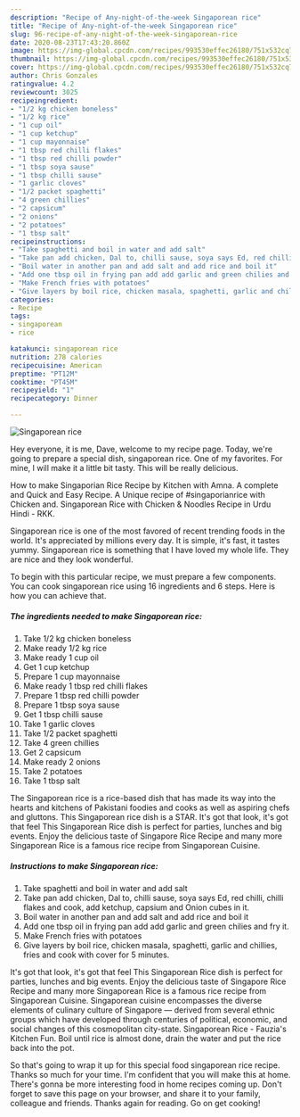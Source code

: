 ```yaml
---
description: "Recipe of Any-night-of-the-week Singaporean rice"
title: "Recipe of Any-night-of-the-week Singaporean rice"
slug: 96-recipe-of-any-night-of-the-week-singaporean-rice
date: 2020-08-23T17:43:20.860Z
image: https://img-global.cpcdn.com/recipes/993530effec26180/751x532cq70/singaporean-rice-recipe-main-photo.jpg
thumbnail: https://img-global.cpcdn.com/recipes/993530effec26180/751x532cq70/singaporean-rice-recipe-main-photo.jpg
cover: https://img-global.cpcdn.com/recipes/993530effec26180/751x532cq70/singaporean-rice-recipe-main-photo.jpg
author: Chris Gonzales
ratingvalue: 4.2
reviewcount: 3025
recipeingredient:
- "1/2 kg chicken boneless"
- "1/2 kg rice"
- "1 cup oil"
- "1 cup ketchup"
- "1 cup mayonnaise"
- "1 tbsp red chilli flakes"
- "1 tbsp red chilli powder"
- "1 tbsp soya sause"
- "1 tbsp chilli sause"
- "1 garlic cloves"
- "1/2 packet spaghetti"
- "4 green chillies"
- "2 capsicum"
- "2 onions"
- "2 potatoes"
- "1 tbsp salt"
recipeinstructions:
- "Take spaghetti and boil in water and add salt"
- "Take pan add chicken, Dal to, chilli sause, soya says Ed, red chilli, chilli flakes and cook, add ketchup, capsium and Onion cubes in it."
- "Boil water in another pan and add salt and add rice and boil it"
- "Add one tbsp oil in frying pan add add garlic and green chilies and fry it."
- "Make French fries with potatoes"
- "Give layers by boil rice, chicken masala, spaghetti, garlic and chillies, fries and cook with cover for 5 minutes."
categories:
- Recipe
tags:
- singaporean
- rice

katakunci: singaporean rice 
nutrition: 278 calories
recipecuisine: American
preptime: "PT12M"
cooktime: "PT45M"
recipeyield: "1"
recipecategory: Dinner

---
```



![Singaporean rice](https://img-global.cpcdn.com/recipes/993530effec26180/751x532cq70/singaporean-rice-recipe-main-photo.jpg)

Hey everyone, it is me, Dave, welcome to my recipe page. Today, we're going to prepare a special dish, singaporean rice. One of my favorites. For mine, I will make it a little bit tasty. This will be really delicious.

How to make Singaporian Rice Recipe by Kitchen with Amna. A complete and Quick and Easy Recipe. A Unique recipe of #singaporianrice with Chicken and. Singaporean Rice with Chicken &amp; Noodles Recipe in Urdu Hindi - RKK.

Singaporean rice is one of the most favored of recent trending foods in the world. It's appreciated by millions every day. It is simple, it's fast, it tastes yummy. Singaporean rice is something that I have loved my whole life. They are nice and they look wonderful.


To begin with this particular recipe, we must prepare a few components. You can cook singaporean rice using 16 ingredients and 6 steps. Here is how you can achieve that.

<!--inarticleads1-->

##### The ingredients needed to make Singaporean rice:

1. Take 1/2 kg chicken boneless
1. Make ready 1/2 kg rice
1. Make ready 1 cup oil
1. Get 1 cup ketchup
1. Prepare 1 cup mayonnaise
1. Make ready 1 tbsp red chilli flakes
1. Prepare 1 tbsp red chilli powder
1. Prepare 1 tbsp soya sause
1. Get 1 tbsp chilli sause
1. Take 1 garlic cloves
1. Take 1/2 packet spaghetti
1. Take 4 green chillies
1. Get 2 capsicum
1. Make ready 2 onions
1. Take 2 potatoes
1. Take 1 tbsp salt


The Singaporean rice is a rice-based dish that has made its way into the hearts and kitchens of Pakistani foodies and cooks as well as aspiring chefs and gluttons. This Singaporean rice dish is a STAR. It&#39;s got that look, it&#39;s got that feel This Singaporean Rice dish is perfect for parties, lunches and big events. Enjoy the delicious taste of Singapore Rice Recipe and many more Singaporean Rice is a famous rice recipe from Singaporean Cuisine. 

<!--inarticleads2-->

##### Instructions to make Singaporean rice:

1. Take spaghetti and boil in water and add salt
1. Take pan add chicken, Dal to, chilli sause, soya says Ed, red chilli, chilli flakes and cook, add ketchup, capsium and Onion cubes in it.
1. Boil water in another pan and add salt and add rice and boil it
1. Add one tbsp oil in frying pan add add garlic and green chilies and fry it.
1. Make French fries with potatoes
1. Give layers by boil rice, chicken masala, spaghetti, garlic and chillies, fries and cook with cover for 5 minutes.


It&#39;s got that look, it&#39;s got that feel This Singaporean Rice dish is perfect for parties, lunches and big events. Enjoy the delicious taste of Singapore Rice Recipe and many more Singaporean Rice is a famous rice recipe from Singaporean Cuisine. Singaporean cuisine encompasses the diverse elements of culinary culture of Singapore — derived from several ethnic groups which have developed through centuries of political, economic, and social changes of this cosmopolitan city-state. Singaporean Rice - Fauzia&#39;s Kitchen Fun. Boil until rice is almost done, drain the water and put the rice back into the pot. 

So that's going to wrap it up for this special food singaporean rice recipe. Thanks so much for your time. I'm confident that you will make this at home. There's gonna be more interesting food in home recipes coming up. Don't forget to save this page on your browser, and share it to your family, colleague and friends. Thanks again for reading. Go on get cooking!
